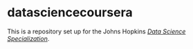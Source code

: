 # datasciencecoursera

This is a repository set up for the Johns Hopkins [*Data Science Specialization*](https://www.coursera.org/specializations/jhudatascience).
